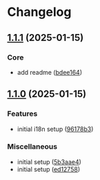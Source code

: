 # Changelog

## [1.1.1](https://github.com/serhat-m/core-i18n/compare/v1.1.0...v1.1.1) (2025-01-15)


### Core

* add readme ([bdee164](https://github.com/serhat-m/core-i18n/commit/bdee1640d80ca6770f0b564415fd99e8b6f9c95a))

## [1.1.0](https://github.com/serhat-m/core-i18n/compare/v1.0.0...v1.1.0) (2025-01-15)


### Features

* initial i18n setup ([96178b3](https://github.com/serhat-m/core-i18n/commit/96178b3a48e7b0c303f44bc88767b950407710e8))


### Miscellaneous

* initial setup ([5b3aae4](https://github.com/serhat-m/core-i18n/commit/5b3aae4efdba22e20d7e0c065df357d0ebd82001))
* initial setup ([ed12758](https://github.com/serhat-m/core-i18n/commit/ed12758666ebf105e5b0d5482e80dca6b238b548))
